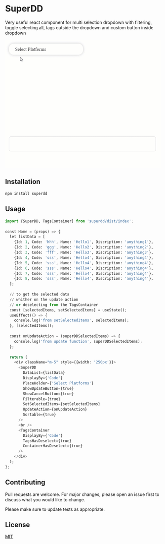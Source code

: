 # SuperDD

Very useful react component for multi selection dropdown with filtering, 
toggle selecting all, tags outside the dropdown and custom button inside dropdown

![Alt Text](src/ReadMe/supperdd.gif)

## Installation

```bash
npm install superdd
```

## Usage

```python
import {SuperDD, TagsContainer} from 'superdd/dist/index';

const Home = (props) => {
  let listData = [
    {Id: 1, Code: 'hhh', Name: 'Hello1', Discription: 'anything1'},
    {Id: 2, Code: 'ggg', Name: 'Hello2', Discription: 'anything2'},
    {Id: 3, Code: 'fff', Name: 'Hello3', Discription: 'anything3'},
    {Id: 4, Code: 'sss', Name: 'Hello4', Discription: 'anything4'},
    {Id: 5, Code: 'sss', Name: 'Hello4', Discription: 'anything4'},
    {Id: 6, Code: 'sss', Name: 'Hello4', Discription: 'anything4'},
    {Id: 7, Code: 'sss', Name: 'Hello4', Discription: 'anything4'},
    {Id: 8, Code: 'sss', Name: 'Hello4', Discription: 'anything4'},
  ];

  // to get the selected data
  // whither on the update action
  // or deselecting from the TagsContainer
  const [selectedItems, setSelectedItems] = useState();
  useEffect(() => {
    console.log('from setSelectedItems', selectedItems);
  }, [selectedItems]);

  const onUpdateAction = (superDDSelectedItems) => {
    console.log('from update function', superDDSelectedItems);
  };

  return (
    <div className="m-5" style={{width: '250px'}}>
      <SuperDD
        DataList={listData}
        DisplayBy={'Code'}
        PlaceHolder={'Select Platforms'}
        ShowUpdateButton={true}
        ShowCancelButton={true}
        Filterable={true}
        SetSelectedItems={setSelectedItems}
        UpdateAction={onUpdateAction}
        Sortable={true}
      />
      <br />
      <TagsContainer
        DisplayBy={'Code'}
        TagsHasDeselect={true}
        ContainerHasDeselect={true}
      />
    </div>
  );
};

```

## Contributing

Pull requests are welcome. For major changes, please open an issue first to discuss what you would like to change.

Please make sure to update tests as appropriate.

## License

[MIT](https://choosealicense.com/licenses/mit/)
